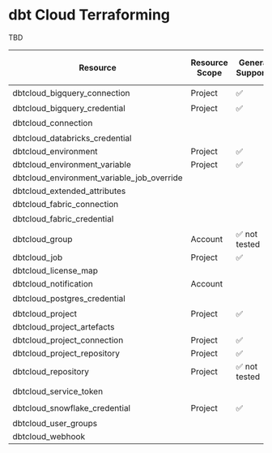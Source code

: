 # dbt Cloud Terraforming

TBD

| Resource                                   | Resource Scope | Generate Supported | Import Supported | Requires manual setup |
| ------------------------------------------ | -------------- | ------------------ | ---------------- | --------------------- |
| dbtcloud_bigquery_connection               | Project        | ✅                 |                  | 🔒                   |
| dbtcloud_bigquery_credential               | Project        | ✅                 |                  |                       |
| dbtcloud_connection                        |                |                    |                  | 🔒*                  |
| dbtcloud_databricks_credential             |                |                    |                  |                       |
| dbtcloud_environment                       | Project        | ✅                 | ✅               |                       |
| dbtcloud_environment_variable              | Project        | ✅                 | ✅               |                       |
| dbtcloud_environment_variable_job_override |                |                    |                  |                       |
| dbtcloud_extended_attributes               |                |                    |                  |                       |
| dbtcloud_fabric_connection                 |                |                    |                  |                       |
| dbtcloud_fabric_credential                 |                |                    |                  | 🔒                   |
| dbtcloud_group                             | Account        | ✅  not tested     | ✅               |                       |
| dbtcloud_job                               | Project        | ✅                 | ✅               |                       |
| dbtcloud_license_map                       |                |                    |                  |                       |
| dbtcloud_notification                      | Account        |                    |                  |                       |
| dbtcloud_postgres_credential               |                |                    |                  | 🔒*                  |
| dbtcloud_project                           | Project        | ✅                 | ✅               |                       |
| dbtcloud_project_artefacts                 |                |                    |                  |                       |
| dbtcloud_project_connection                | Project        | ✅                 | ✅               |                       |
| dbtcloud_project_repository                | Project        | ✅                 | ✅               |                       |
| dbtcloud_repository                        | Project        | ✅  not tested     |                  | 🔒*                  |
| dbtcloud_service_token                     |                |                    |                  | 🔒                    |
| dbtcloud_snowflake_credential              | Project        | ✅                 | ✅               | 🔒                   |
| dbtcloud_user_groups                       |                |                    |                  |                       |
| dbtcloud_webhook                           |                |                    |                  |                       |
